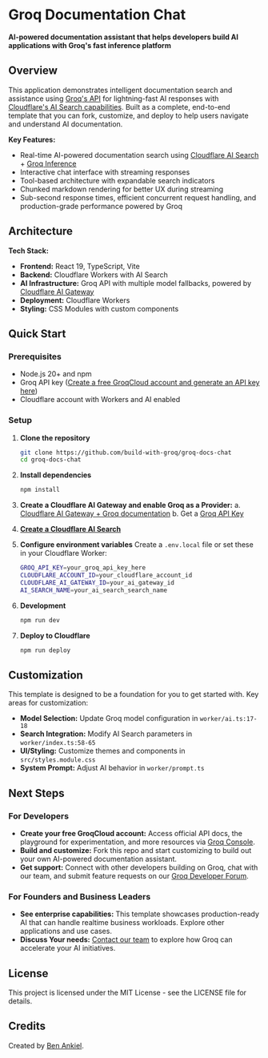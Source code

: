 # Groq Documentation Chat

**AI-powered documentation assistant that helps developers build AI applications with Groq's fast inference platform**

## Overview

This application demonstrates intelligent documentation search and assistance using [Groq's API](https://console.groq.com/home) for lightning-fast AI responses with [Cloudflare's AI Search capabilities](https://developers.cloudflare.com/ai-search/). Built as a complete, end-to-end template that you can fork, customize, and deploy to help users navigate and understand AI documentation.

**Key Features:**
- Real-time AI-powered documentation search using [Cloudflare AI Search](https://developers.cloudflare.com/ai-search/) + [Groq Inference](https://console.groq.com/home)
- Interactive chat interface with streaming responses
- Tool-based architecture with expandable search indicators
- Chunked markdown rendering for better UX during streaming
- Sub-second response times, efficient concurrent request handling, and production-grade performance powered by Groq

## Architecture

**Tech Stack:**
- **Frontend:** React 19, TypeScript, Vite
- **Backend:** Cloudflare Workers with AI Search
- **AI Infrastructure:** Groq API with multiple model fallbacks, powered by [Cloudflare AI Gateway](https://developers.cloudflare.com/ai-gateway/usage/providers/groq/)
- **Deployment:** Cloudflare Workers
- **Styling:** CSS Modules with custom components

## Quick Start

### Prerequisites
- Node.js 20+ and npm
- Groq API key ([Create a free GroqCloud account and generate an API key here](https://console.groq.com/keys))
- Cloudflare account with Workers and AI enabled

### Setup

1. **Clone the repository**
   ```bash
   git clone https://github.com/build-with-groq/groq-docs-chat
   cd groq-docs-chat
   ```

2. **Install dependencies**
   ```bash
   npm install
   ```

3. **Create a Cloudflare AI Gateway and enable Groq as a Provider:**
    a. [Cloudflare AI Gateway + Groq documentation](https://developers.cloudflare.com/ai-gateway/usage/providers/groq/)
    b. Get a [Groq API Key](https://console.groq.com/keys)

4. [**Create a Cloudflare AI Search**](https://developers.cloudflare.com/ai-search/)

3. **Configure environment variables**
   Create a `.env.local` file or set these in your Cloudflare Worker:
   ```bash
   GROQ_API_KEY=your_groq_api_key_here
   CLOUDFLARE_ACCOUNT_ID=your_cloudflare_account_id
   CLOUDFLARE_AI_GATEWAY_ID=your_ai_gateway_id
   AI_SEARCH_NAME=your_ai_search_search_name
   ```

4. **Development**
   ```bash
   npm run dev
   ```

5. **Deploy to Cloudflare**
   ```bash
   npm run deploy
   ```

## Customization
This template is designed to be a foundation for you to get started with. Key areas for customization:
- **Model Selection:** Update Groq model configuration in `worker/ai.ts:17-18`
- **Search Integration:** Modify AI Search parameters in `worker/index.ts:58-65`
- **UI/Styling:** Customize themes and components in `src/styles.module.css`
- **System Prompt:** Adjust AI behavior in `worker/prompt.ts`

## Next Steps
### For Developers
- **Create your free GroqCloud account:** Access official API docs, the playground for experimentation, and more resources via [Groq Console](https://console.groq.com).
- **Build and customize:** Fork this repo and start customizing to build out your own AI-powered documentation assistant.
- **Get support:** Connect with other developers building on Groq, chat with our team, and submit feature requests on our [Groq Developer Forum](https://community.groq.com).
### For Founders and Business Leaders
- **See enterprise capabilities:** This template showcases production-ready AI that can handle realtime business workloads. Explore other applications and use cases.
- **Discuss Your needs:** [Contact our team](https://groq.com/enterprise-access/) to explore how Groq can accelerate your AI initiatives.


## License
This project is licensed under the MIT License - see the LICENSE file for details.

## Credits
Created by [Ben Ankiel](https://www.linkedin.com/in/ben-ankiel).